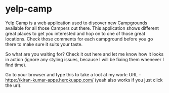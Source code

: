 # yelp-camp
Yelp Camp is a web application used to discover new Campgrounds available for all those Campers out there.
This application shows different great places to get you interested and hop on to one of those great locations.
Check those comments for each campground before you go there to make sure it suits your taste.


So what are you waiting for? 
Check it out here and let me know how it looks in action (ignore any styling issues, because I will be fixing them whenever I find time).

Go to your browser and type this to take a loot at my work: URL -https://kiran-kumar-apps.herokuapp.com/ (yeah also works if you just click the url).
